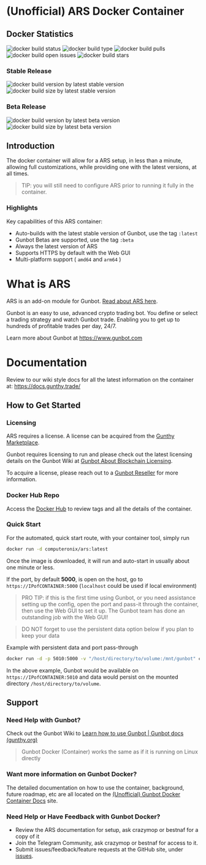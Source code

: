
 

# (Unofficial) ARS Docker Container

## Docker Statistics

![docker build status](https://img.shields.io/docker/cloud/build/computeronix/ars?style=plastic)
![docker build type](https://img.shields.io/docker/cloud/automated/computeronix/ars?style=plastic)
![docker build pulls](https://img.shields.io/docker/pulls/computeronix/ars?style=plastic)
![docker build open issues](https://img.shields.io/github/issues/computeronix/docker-ars?style=plastic)
![docker build stars](https://img.shields.io/docker/stars/computeronix/ars?style=plastic)

### Stable Release 
![docker build version by latest stable version](https://img.shields.io/docker/v/computeronix/ars/latest?style=plastic)
![docker build size by latest stable version](https://img.shields.io/docker/image-size/computeronix/ars/latest?style=plastic)  

### Beta Release
![docker build version by latest beta version](https://img.shields.io/docker/v/computeronix/ars/beta?style=plastic)
![docker build size by latest beta version](https://img.shields.io/docker/image-size/computeronix/ars/beta?style=plastic)

## Introduction

The docker container will allow for a ARS setup, in less than a minute, allowing full customizations, while providing one with the latest versions, at all times.

>TIP: you will still need to configure ARS prior to running it fully in the container.

### Highlights

Key capabilities of this ARS container:

- Auto-builds with the latest stable version of Gunbot, use the tag `:latest`
- Gunbot Betas are supported, use the tag `:beta`
- Always the latest version of ARS
- Supports HTTPS by default with the Web GUI
- Multi-platform support ( `amd64` and `arm64` )

# What is ARS
ARS is an add-on module for Gunbot. [Read about ARS here](https://marketplace.gunthy.io/for-gunbot-market-maker/ars-intelligent-trend-algo).

Gunbot is an easy to use, advanced crypto trading bot. You define or select a trading strategy and watch Gunbot trade. Enabling you to get up to hundreds of profitable trades per day, 24/7.

Learn more about Gunbot at https://www.gunbot.com

# Documentation
Review to our wiki style docs for all the latest information on the container at: https://docs.gunthy.trade/

## How to Get Started

### Licensing
ARS requires a license. A license can be acquired from the [Gunthy Marketplace](https://marketplace.gunthy.io/for-gunbot-market-maker/ars-intelligent-trend-algo).

Gunbot requires licensing to run and please check out the latest licensing details on the Gunbot Wiki at [Gunbot About Blockchain Licensing](https://wiki.gunthy.org/about/system-requirements/license-info#blockchain-based-license-system).

To acquire a license, please reach out to a [Gunbot Reseller](https://gunthy.org/resellers/) for more information.

### Docker Hub Repo
Access the [Docker Hub](https://hub.docker.com/r/computeronix/ars) to review tags and all the details of the container.

### Quick Start
For the automated, quick start route, with your container tool, simply run
```bash
docker run -d computeronix/ars:latest
```

Once the image is downloaded, it will run and auto-start in usually about one minute or less.

If the port, by default **5000**, is open on the host, go to `https://IPofCONTAINER:5000` (`localhost` could be used if local environment)

> PRO TIP: if this is the first time using Gunbot, or you need assistance setting up the config, open the port and pass-it through the container, then use the Web GUI to set it up. The Gunbot team has done an outstanding job with the Web GUI!  
  
> DO NOT forget to use the persistent data option below if you plan to keep your data

Example with persistent data and port pass-through
```bash
docker run -d -p 5010:5000 -v "/host/directory/to/volume:/mnt/gunbot" computeronix/ars:latest
```
In the above example, Gunbot would be available on `https://IPofCONTAINER:5010` and data would persist on the mounted directory `/host/directory/to/volume`.

## Support

### Need Help with Gunbot?

Check out the Gunbot Wiki to [Learn how to use Gunbot | Gunbot docs (gunthy.org)](https://wiki.gunthy.org/)

>Gunbot Docker (Container) works the same as if it is running on Linux directly

### Want more information on Gunbot Docker?
The detailed documentation on how to use the container, background, future roadmap, etc are all located on the [(Unofficial) Gunbot Docker Container Docs](https://docs.gunthy.trade/) site.

### Need Help or Have Feedback with Gunbot Docker?

 - Review the ARS documentation for setup, ask crazymop or bestnaf for a copy of it
 - Join the Telegram Community, ask crazymop or bestnaf for access to it.
 - Submit issues/feedback/feature requests at the GitHub site, under [issues](https://github.com/computeronix/docker-ars/issues).
